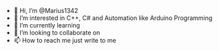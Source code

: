 - 👋 Hi, I’m @Marius1342
- 👀 I’m interested in C++, C# and Automation like Arduino Programming 
- 🌱 I’m currently learning 
- 💞️ I’m looking to collaborate on 
- 📫 How to reach me just write to me

<!---
Marius1342/Marius1342 is a ✨ special ✨ repository because its `README.md` (this file) appears on your GitHub profile.
You can click the Preview link to take a look at your changes.
--->
